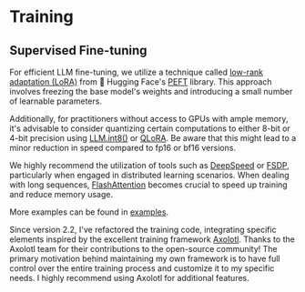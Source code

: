 # Training

## Supervised Fine-tuning

For efficient LLM fine-tuning, we utilize a technique called [low-rank adaptation (LoRA)](https://arxiv.org/abs/2106.09685) from 🤗 Hugging Face's [PEFT](https://github.com/huggingface/peft) library. This approach involves freezing the base model's weights and introducing a small number of learnable parameters.

Additionally, for practitioners without access to GPUs with ample memory, it's advisable to consider quantizing certain computations to either 8-bit or 4-bit precision using [LLM.int8()](https://arxiv.org/abs/2208.07339) or [QLoRA](https://arxiv.org/abs/2305.14314). Be aware that this might lead to a minor reduction in speed compared to fp16 or bf16 versions.

We highly recommend the utilization of tools such as [DeepSpeed](https://github.com/microsoft/DeepSpeed) or [FSDP](https://pytorch.org/blog/introducing-pytorch-fully-sharded-data-parallel-api), particularly when engaged in distributed learning scenarios. When dealing with long sequences, [FlashAttention](https://arxiv.org/abs/2307.08691) becomes crucial to speed up training and reduce memory usage.

More examples can be found in [examples](https://github.com/bofenghuang/vigogne/blob/main/examples/train).

Since version 2.2, I've refactored the training code, integrating specific elements inspired by the excellent training framework [Axolotl](https://github.com/OpenAccess-AI-Collective/axolotl). Thanks to the Axolotl team for their contributions to the open-source community! The primary motivation behind maintaining my own framework is to have full control over the entire training process and customize it to my specific needs. I highly recommend using Axolotl for additional features.

